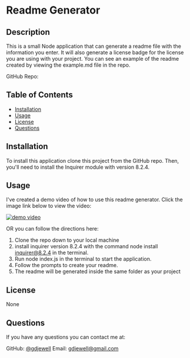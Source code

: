 # Readme Generator

## Description

This is a small Node application that can generate a readme file with the information you enter. It will also generate a license badge for the license you are using with your project. You can see an example of the readme created by viewing the example.md file in the repo.

GitHub Repo:

## Table of Contents

  * [Installation](#installation)
  * [Usage](#usage)
  * [License](#license)
  * [Questions](#questions)


## Installation

To install this application clone this project from the GitHub repo. Then, you'll need to install the Inquirer module with version 8.2.4.

## Usage

I've created a demo video of how to use this readme generator. Click the image link below to view  the video:

[![demo video](http://www.ave81.com/jing/greg-jewell/2023-01-24_08-55-54.png)](https://www.screencast.com/t/OrlluXTPrlP "Video Title")

OR you can follow the directions here:

1. Clone the repo down to your local machine
2. install inquirer version 8.2.4 with the command node install inquirer@8.2.4 in the terminal.
3. Run node index.js in the terminal to start the application.
4. Follow the prompts to create your readme.
5. The readme will be generated inside the same folder as your project

## License
None

## Questions

If you have any questions you can contact me at:

GitHub: [@gdjewell](https://github.com/gdjewell)
Email: [gdjewell@gmail.com](mailto:gdjewell@gmail.com)



